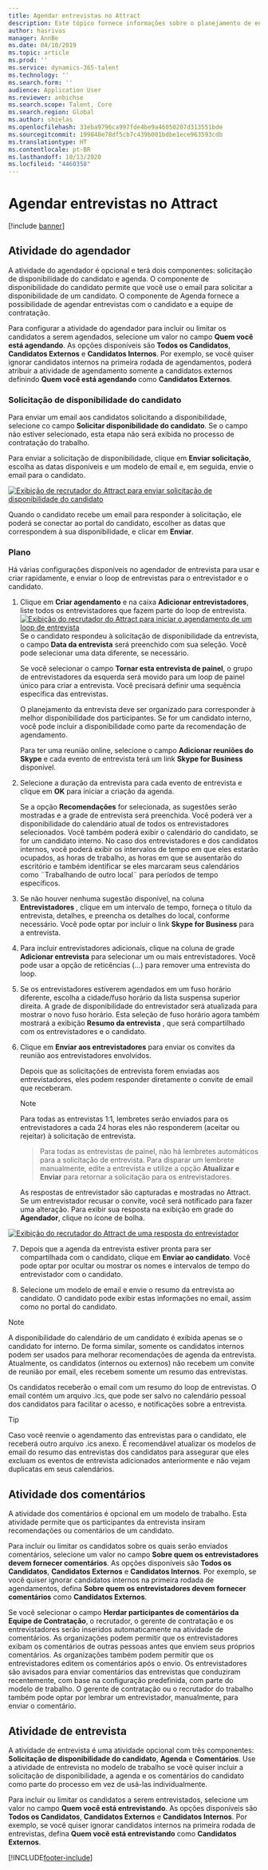 ```yaml
---
title: Agendar entrevistas no Attract
description: Este tópico fornece informações sobre o planejamento de entrevista e atividades de comentários no Attract.
author: hasrivas
manager: AnnBe
ms.date: 04/10/2019
ms.topic: article
ms.prod: ''
ms.service: dynamics-365-talent
ms.technology: ''
ms.search.form: ''
audience: Application User
ms.reviewer: anbichse
ms.search.scope: Talent, Core
ms.search.region: Global
ms.author: shielas
ms.openlocfilehash: 33eba9796ca997fde4be9a46050207d313551bde
ms.sourcegitcommit: 199848e78df5cb7c439b001bdbe1ece963593cdb
ms.translationtype: HT
ms.contentlocale: pt-BR
ms.lasthandoff: 10/13/2020
ms.locfileid: "4460358"
---
```

# <a name="schedule-interviews-in-attract"></a>Agendar entrevistas no Attract

[!include [banner](includes/banner.md)]

## <a name="scheduler-activity"></a>Atividade do agendador

A atividade do agendador é opcional e terá dois componentes: solicitação de disponibilidade do candidato e agenda. O componente de disponibilidade do candidato permite que você use o email para solicitar a disponibilidade de um candidato. O componente de Agenda fornece a possibilidade de agendar entrevistas com o candidato e a equipe de contratação.

Para configurar a atividade do agendador para incluir ou limitar os candidatos a serem agendados, selecione um valor no campo **Quem você está agendando**. As opções disponíveis são **Todos os Candidatos**, **Candidatos Externos** e **Candidatos Internos**. Por exemplo, se você quiser ignorar candidatos internos na primeira rodada de agendamentos, poderá atribuir a atividade de agendamento somente a candidatos externos definindo **Quem você está agendando** como **Candidatos Externos**.

### <a name="candidate-availability-request"></a>Solicitação de disponibilidade do candidato

Para enviar um email aos candidatos solicitando a disponibilidade, selecione co campo **Solicitar disponibilidade do candidato**. Se o campo não estiver selecionado, esta etapa não será exibida no processo de contratação do trabalho.

Para enviar a solicitação de disponibilidade, clique em **Enviar solicitação**, escolha as datas disponíveis e um modelo de email e, em seguida, envie o email para o candidato.

[![Exibição de recrutador do Attract para enviar solicitação de disponibilidade do candidato](./media/scheduler-candidate-request.png)](./media/scheduler-candidate-request.png)

Quando o candidato recebe um email para responder à solicitação, ele poderá se conectar ao portal do candidato, escolher as datas que correspondem à sua disponibilidade, e clicar em **Enviar**.

### <a name="schedule"></a>Plano
Há várias configurações disponíveis no agendador de entrevista para usar e criar rapidamente, e enviar o loop de entrevistas para o entrevistador e o candidato.

1. Clique em **Criar agendamento** e na caixa **Adicionar entrevistadores**, liste todos os entrevistadores que fazem parte do loop de entrevista.
[![Exibição do recrutador do Attract para iniciar o agendamento de um loop de entrevista](./media/schedule-start-over.png)](./media/schedule-start-over.png)   
    Se o candidato respondeu à solicitação de disponibilidade da entrevista, o campo **Data da entrevista** será preenchido com sua seleção. Você pode selecionar uma data diferente, se necessário.
    
    Se você selecionar o campo **Tornar esta entrevista de painel**, o grupo de entrevistadores da esquerda será movido para um loop de painel único para criar a entrevista. Você precisará definir uma sequência específica das entrevistas.
    
    O planejamento da entrevista deve ser organizado para corresponder à melhor disponibilidade dos participantes. Se for um candidato interno, você pode incluir a disponibilidade como parte da recomendação de agendamento.
    
    Para ter uma reunião online, selecione o campo **Adicionar reuniões do Skype** e cada evento de entrevista terá um link **Skype for Business** disponível.

2. Selecione a duração da entrevista para cada evento de entrevista e clique em **OK** para iniciar a criação da agenda.

    Se a opção **Recomendações** for selecionada, as sugestões serão mostradas e a grade de entrevista será preenchida. Você poderá ver a disponibilidade do calendário atual de todos os entrevistadores selecionados. Você também poderá exibir o calendário do candidato, se for um candidato interno. No caso dos entrevistadores e dos candidatos internos, você poderá exibir os intervalos de tempo em que eles estarão ocupados, as horas de trabalho, as horas em que se ausentarão do escritório e também identificar se eles marcaram seus calendários como ¨Trabalhando de outro local¨ para períodos de tempo específicos. 

3. Se não houver nenhuma sugestão disponível, na coluna **Entrevistadores** , clique em um intervalo de tempo, forneça o título da entrevista, detalhes, e preencha os detalhes do local, conforme necessário. Você pode optar por incluir o link **Skype for Business** para a entrevista.

4. Para incluir entrevistadores adicionais, clique na coluna de grade **Adicionar entrevista** para selecionar um ou mais entrevistadores. Você pode usar a opção de reticências (...) para remover uma entrevista do loop.
    
5. Se os entrevistadores estiverem agendados em um fuso horário diferente, escolha a cidade/fuso horário da lista suspensa superior direita. A grade de disponibilidade do entrevistador será atualizada para mostrar o novo fuso horário. Esta seleção de fuso horário agora também mostrará a exibição **Resumo da entrevista** , que será compartilhado com os entrevistadores e o candidato. 

6. Clique em **Enviar aos entrevistadores** para enviar os convites da reunião aos entrevistadores envolvidos.

    Depois que as solicitações de entrevista forem enviadas aos entrevistadores, eles podem responder diretamente o convite de email que receberam.

    >[!NOTE]
    > Para todas as entrevistas 1:1, lembretes serão enviados para os entrevistadores a cada 24 horas eles não responderem (aceitar ou rejeitar) à solicitação de entrevista.

    > Para todas as entrevistas de painel, não há lembretes automáticos para a solicitação de entrevista. Para disparar um lembrete manualmente, edite a entrevista e utilize a opção **Atualizar e Enviar** para retornar a solicitação para os entrevistadores.

    As respostas de entrevistador são capturadas e mostradas no Attract. Se um entrevistador recusar o convite, você será notificado para fazer uma alteração. Para exibir sua resposta na exibição em grade do **Agendador**, clique no ícone de bolha.

[![Exibição do recrutador do Attract de uma resposta do entrevistador](./media/schedule-interviewer-response2.png)](./media/schedule-interviewer-response2.png)

7. Depois que a agenda da entrevista estiver pronta para ser compartilhada com o candidato, clique em **Enviar ao candidato**. Você pode optar por ocultar ou mostrar os nomes e intervalos de tempo do entrevistador com o candidato.

8. Selecione um modelo de email e envie o resumo da entrevista ao candidato. O candidato pode exibir estas informações no email, assim como no portal do candidato.
    
>[!NOTE] 
> A disponibilidade do calendário de um candidato é exibida apenas se o candidato for interno. De forma similar, somente os candidatos internos podem ser usados para melhorar recomendações de agenda da entrevista. Atualmente, os candidatos (internos ou externos) não recebem um convite de reunião por email, eles recebem somente um resumo das entrevistas.

Os candidatos receberão o email com um resumo do loop de entrevistas. O email contém um arquivo .ics, que pode ser salvo no calendário pessoal dos candidatos para facilitar o acesso, e notificações sobre a entrevista.

>[!TIP] 
> Caso você reenvie o agendamento das entrevistas para o candidato, ele receberá outro arquivo .ics anexo. É recomendável atualizar os modelos de email do resumo das entrevistas dos candidatos para assegurar que eles excluam os eventos de entrevista adicionados anteriormente e não vejam duplicatas em seus calendários. 

## <a name="feedback-activity"></a>Atividade dos comentários

A atividade dos comentários é opcional em um modelo de trabalho. Esta atividade permite que os participantes da entrevista insiram recomendações ou comentários de um candidato. 

Para incluir ou limitar os candidatos sobre os quais serão enviados comentários, selecione um valor no campo **Sobre quem os entrevistadores devem fornecer comentários**.  As opções disponíveis são **Todos os Candidatos**, **Candidatos Externos** e **Candidatos Internos**. Por exemplo, se você quiser ignorar candidatos internos na primeira rodada de agendamentos, defina **Sobre quem os entrevistadores devem fornecer comentários** como **Candidatos Externos**.

Se você selecionar o campo **Herdar participantes de comentários da Equipe de Contratação**, o recrutador, o gerente de contratação e os entrevistadores serão inseridos automaticamente na atividade de comentários. As organizações podem permitir que os entrevistadores exibam os comentários de outras pessoas antes que enviem seus próprios comentários. As organizações também podem permitir que os entrevistadores editem os comentários após o envio. Os entrevistadores são avisados para enviar comentários das entrevistas que conduziram recentemente, com base na configuração predefinida, com parte do modelo de trabalho. O gerente de contratação ou o recrutador do trabalho também pode optar por lembrar um entrevistador, manualmente, para enviar o comentário.

## <a name="interview-activity"></a>Atividade de entrevista

A atividade de entrevista é uma atividade opcional com três componentes: **Solicitação de disponibilidade do candidato**, **Agenda** e **Comentários**. Use a atividade de entrevista no modelo de trabalho se você quiser incluir a solicitação de disponibilidade, a agenda e os comentários do candidato como parte do processo em vez de usá-las individualmente.

Para incluir ou limitar os candidatos a serem entrevistados, selecione um valor no campo **Quem você está entrevistando**. As opções disponíveis são **Todos os Candidatos**, **Candidatos Externos** e **Candidatos Internos**. Por exemplo, se você quiser ignorar candidatos internos na primeira rodada de entrevistas, defina **Quem você está entrevistando** como **Candidatos Externos**.


[!INCLUDE[footer-include](../includes/footer-banner.md)]